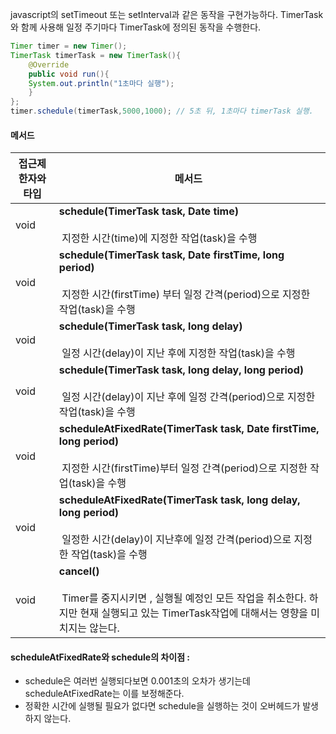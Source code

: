 javascript의 setTimeout 또는 setInterval과 같은 동작을 구현가능하다.
TimerTask와 함께 사용해 일정 주기마다 TimerTask에 정의된 동작을 수행한다.
```java
Timer timer = new Timer();
TimerTask timerTask = new TimerTask(){
	@Override
	public void run(){
	System.out.println("1초마다 실행");
	}
};
timer.schedule(timerTask,5000,1000); // 5초 뒤, 1초마다 timerTask 실행.
```

#### 메서드

| 접근제한자와 타입​ | 메서드 ​                                                                                                                                                  |
| ------------------- | --------------------------------------------------------------------------------------------------------------------------------------------------------- |
| void                | **schedule(TimerTask task, Date time)**<br><br> 지정한 시간(time)에 지정한 작업(task)을 수행                                                              |
| void                | **schedule(TimerTask task, Date firstTime, long period)**<br><br> 지정한 시간(firstTime) 부터 일정 간격(period)으로 지정한 작업(task)을 수행              |
| void​               | **schedule(TimerTask task, long delay)**<br><br> 일정 시간(delay)이 지난 후에 지정한 작업(task)을 수행                                                    |
| void​               | **schedule(TimerTask task, long delay, long period)**<br><br> 일정 시간(delay)이 지난 후에 일정 간격(period)으로 지정한 작업(task)을 수행                 |
| void​               | **scheduleAtFixedRate(TimerTask task, Date firstTime, long period)**<br><br> 지정한 시간(firstTime)부터 일정 간격(period)으로 지정한 작업(task)을 수행    |
| void                | **scheduleAtFixedRate(TimerTask task, long delay, long period)**<br><br> 일정한 시간(delay)이 지난후에 일정 간격(period)으로 지정한 작업(task)을 수행     |
| void                | **cancel()**<br><br> ​Timer를 중지시키면 , 실행될 예정인 모든 작업을 취소한다. 하지만 현재 실행되고 있는 TimerTask작업에 대해서는 영향을 미치지는 않는다. |

#### scheduleAtFixedRate와 schedule의 차이점 :
* schedule은 여러번 실행되다보면 0.001초의 오차가 생기는데 scheduleAtFixedRate는 이를 보정해준다.
* 정확한 시간에 실행될 필요가 없다면 schedule을 실행하는 것이 오버헤드가 발생하지 않는다.